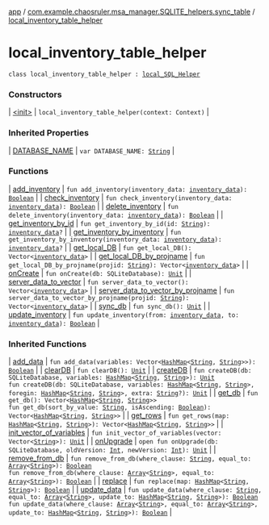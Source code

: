 [app](../../index.md) / [com.example.chaosruler.msa_manager.SQLITE_helpers.sync_table](../index.md) / [local_inventory_table_helper](.)

# local_inventory_table_helper

`class local_inventory_table_helper : `[`local_SQL_Helper`](../../com.example.chaosruler.msa_manager.abstraction_classes/local_-s-q-l_-helper/index.md)

### Constructors

| [&lt;init&gt;](-init-.md) | `local_inventory_table_helper(context: Context)` |

### Inherited Properties

| [DATABASE_NAME](../../com.example.chaosruler.msa_manager.abstraction_classes/local_-s-q-l_-helper/-d-a-t-a-b-a-s-e_-n-a-m-e.md) | `var DATABASE_NAME: `[`String`](https://kotlinlang.org/api/latest/jvm/stdlib/kotlin/-string/index.html) |

### Functions

| [add_inventory](add_inventory.md) | `fun add_inventory(inventory_data: `[`inventory_data`](../../com.example.chaosruler.msa_manager.object_types/inventory_data/index.md)`): `[`Boolean`](https://kotlinlang.org/api/latest/jvm/stdlib/kotlin/-boolean/index.html) |
| [check_inventory](check_inventory.md) | `fun check_inventory(inventory_data: `[`inventory_data`](../../com.example.chaosruler.msa_manager.object_types/inventory_data/index.md)`): `[`Boolean`](https://kotlinlang.org/api/latest/jvm/stdlib/kotlin/-boolean/index.html) |
| [delete_inventory](delete_inventory.md) | `fun delete_inventory(inventory_data: `[`inventory_data`](../../com.example.chaosruler.msa_manager.object_types/inventory_data/index.md)`): `[`Boolean`](https://kotlinlang.org/api/latest/jvm/stdlib/kotlin/-boolean/index.html) |
| [get_inventory_by_id](get_inventory_by_id.md) | `fun get_inventory_by_id(id: `[`String`](https://kotlinlang.org/api/latest/jvm/stdlib/kotlin/-string/index.html)`): `[`inventory_data`](../../com.example.chaosruler.msa_manager.object_types/inventory_data/index.md)`?` |
| [get_inventory_by_inventory](get_inventory_by_inventory.md) | `fun get_inventory_by_inventory(inventory_data: `[`inventory_data`](../../com.example.chaosruler.msa_manager.object_types/inventory_data/index.md)`): `[`inventory_data`](../../com.example.chaosruler.msa_manager.object_types/inventory_data/index.md)`?` |
| [get_local_DB](get_local_-d-b.md) | `fun get_local_DB(): Vector<`[`inventory_data`](../../com.example.chaosruler.msa_manager.object_types/inventory_data/index.md)`>` |
| [get_local_DB_by_projname](get_local_-d-b_by_projname.md) | `fun get_local_DB_by_projname(projid: `[`String`](https://kotlinlang.org/api/latest/jvm/stdlib/kotlin/-string/index.html)`): Vector<`[`inventory_data`](../../com.example.chaosruler.msa_manager.object_types/inventory_data/index.md)`>` |
| [onCreate](on-create.md) | `fun onCreate(db: SQLiteDatabase): `[`Unit`](https://kotlinlang.org/api/latest/jvm/stdlib/kotlin/-unit/index.html) |
| [server_data_to_vector](server_data_to_vector.md) | `fun server_data_to_vector(): Vector<`[`inventory_data`](../../com.example.chaosruler.msa_manager.object_types/inventory_data/index.md)`>` |
| [server_data_to_vector_by_projname](server_data_to_vector_by_projname.md) | `fun server_data_to_vector_by_projname(projid: `[`String`](https://kotlinlang.org/api/latest/jvm/stdlib/kotlin/-string/index.html)`): Vector<`[`inventory_data`](../../com.example.chaosruler.msa_manager.object_types/inventory_data/index.md)`>` |
| [sync_db](sync_db.md) | `fun sync_db(): `[`Unit`](https://kotlinlang.org/api/latest/jvm/stdlib/kotlin/-unit/index.html) |
| [update_inventory](update_inventory.md) | `fun update_inventory(from: `[`inventory_data`](../../com.example.chaosruler.msa_manager.object_types/inventory_data/index.md)`, to: `[`inventory_data`](../../com.example.chaosruler.msa_manager.object_types/inventory_data/index.md)`): `[`Boolean`](https://kotlinlang.org/api/latest/jvm/stdlib/kotlin/-boolean/index.html) |

### Inherited Functions

| [add_data](../../com.example.chaosruler.msa_manager.abstraction_classes/local_-s-q-l_-helper/add_data.md) | `fun add_data(variables: Vector<`[`HashMap`](https://kotlinlang.org/api/latest/jvm/stdlib/kotlin.collections/-hash-map/index.html)`<`[`String`](https://kotlinlang.org/api/latest/jvm/stdlib/kotlin/-string/index.html)`, `[`String`](https://kotlinlang.org/api/latest/jvm/stdlib/kotlin/-string/index.html)`>>): `[`Boolean`](https://kotlinlang.org/api/latest/jvm/stdlib/kotlin/-boolean/index.html) |
| [clearDB](../../com.example.chaosruler.msa_manager.abstraction_classes/local_-s-q-l_-helper/clear-d-b.md) | `fun clearDB(): `[`Unit`](https://kotlinlang.org/api/latest/jvm/stdlib/kotlin/-unit/index.html) |
| [createDB](../../com.example.chaosruler.msa_manager.abstraction_classes/local_-s-q-l_-helper/create-d-b.md) | `fun createDB(db: SQLiteDatabase, variables: `[`HashMap`](https://kotlinlang.org/api/latest/jvm/stdlib/kotlin.collections/-hash-map/index.html)`<`[`String`](https://kotlinlang.org/api/latest/jvm/stdlib/kotlin/-string/index.html)`, `[`String`](https://kotlinlang.org/api/latest/jvm/stdlib/kotlin/-string/index.html)`>): `[`Unit`](https://kotlinlang.org/api/latest/jvm/stdlib/kotlin/-unit/index.html)<br>`fun createDB(db: SQLiteDatabase, variables: `[`HashMap`](https://kotlinlang.org/api/latest/jvm/stdlib/kotlin.collections/-hash-map/index.html)`<`[`String`](https://kotlinlang.org/api/latest/jvm/stdlib/kotlin/-string/index.html)`, `[`String`](https://kotlinlang.org/api/latest/jvm/stdlib/kotlin/-string/index.html)`>, foregin: `[`HashMap`](https://kotlinlang.org/api/latest/jvm/stdlib/kotlin.collections/-hash-map/index.html)`<`[`String`](https://kotlinlang.org/api/latest/jvm/stdlib/kotlin/-string/index.html)`, `[`String`](https://kotlinlang.org/api/latest/jvm/stdlib/kotlin/-string/index.html)`>, extra: `[`String`](https://kotlinlang.org/api/latest/jvm/stdlib/kotlin/-string/index.html)`?): `[`Unit`](https://kotlinlang.org/api/latest/jvm/stdlib/kotlin/-unit/index.html) |
| [get_db](../../com.example.chaosruler.msa_manager.abstraction_classes/local_-s-q-l_-helper/get_db.md) | `fun get_db(): Vector<`[`HashMap`](https://kotlinlang.org/api/latest/jvm/stdlib/kotlin.collections/-hash-map/index.html)`<`[`String`](https://kotlinlang.org/api/latest/jvm/stdlib/kotlin/-string/index.html)`, `[`String`](https://kotlinlang.org/api/latest/jvm/stdlib/kotlin/-string/index.html)`>>`<br>`fun get_db(sort_by_value: `[`String`](https://kotlinlang.org/api/latest/jvm/stdlib/kotlin/-string/index.html)`, isAscending: `[`Boolean`](https://kotlinlang.org/api/latest/jvm/stdlib/kotlin/-boolean/index.html)`): Vector<`[`HashMap`](https://kotlinlang.org/api/latest/jvm/stdlib/kotlin.collections/-hash-map/index.html)`<`[`String`](https://kotlinlang.org/api/latest/jvm/stdlib/kotlin/-string/index.html)`, `[`String`](https://kotlinlang.org/api/latest/jvm/stdlib/kotlin/-string/index.html)`>>` |
| [get_rows](../../com.example.chaosruler.msa_manager.abstraction_classes/local_-s-q-l_-helper/get_rows.md) | `fun get_rows(map: `[`HashMap`](https://kotlinlang.org/api/latest/jvm/stdlib/kotlin.collections/-hash-map/index.html)`<`[`String`](https://kotlinlang.org/api/latest/jvm/stdlib/kotlin/-string/index.html)`, `[`String`](https://kotlinlang.org/api/latest/jvm/stdlib/kotlin/-string/index.html)`>): Vector<`[`HashMap`](https://kotlinlang.org/api/latest/jvm/stdlib/kotlin.collections/-hash-map/index.html)`<`[`String`](https://kotlinlang.org/api/latest/jvm/stdlib/kotlin/-string/index.html)`, `[`String`](https://kotlinlang.org/api/latest/jvm/stdlib/kotlin/-string/index.html)`>>` |
| [init_vector_of_variables](../../com.example.chaosruler.msa_manager.abstraction_classes/local_-s-q-l_-helper/init_vector_of_variables.md) | `fun init_vector_of_variables(vector: Vector<`[`String`](https://kotlinlang.org/api/latest/jvm/stdlib/kotlin/-string/index.html)`>): `[`Unit`](https://kotlinlang.org/api/latest/jvm/stdlib/kotlin/-unit/index.html) |
| [onUpgrade](../../com.example.chaosruler.msa_manager.abstraction_classes/local_-s-q-l_-helper/on-upgrade.md) | `open fun onUpgrade(db: SQLiteDatabase, oldVersion: `[`Int`](https://kotlinlang.org/api/latest/jvm/stdlib/kotlin/-int/index.html)`, newVersion: `[`Int`](https://kotlinlang.org/api/latest/jvm/stdlib/kotlin/-int/index.html)`): `[`Unit`](https://kotlinlang.org/api/latest/jvm/stdlib/kotlin/-unit/index.html) |
| [remove_from_db](../../com.example.chaosruler.msa_manager.abstraction_classes/local_-s-q-l_-helper/remove_from_db.md) | `fun remove_from_db(where_clause: `[`String`](https://kotlinlang.org/api/latest/jvm/stdlib/kotlin/-string/index.html)`, equal_to: `[`Array`](https://kotlinlang.org/api/latest/jvm/stdlib/kotlin/-array/index.html)`<`[`String`](https://kotlinlang.org/api/latest/jvm/stdlib/kotlin/-string/index.html)`>): `[`Boolean`](https://kotlinlang.org/api/latest/jvm/stdlib/kotlin/-boolean/index.html)<br>`fun remove_from_db(where_clause: `[`Array`](https://kotlinlang.org/api/latest/jvm/stdlib/kotlin/-array/index.html)`<`[`String`](https://kotlinlang.org/api/latest/jvm/stdlib/kotlin/-string/index.html)`>, equal_to: `[`Array`](https://kotlinlang.org/api/latest/jvm/stdlib/kotlin/-array/index.html)`<`[`String`](https://kotlinlang.org/api/latest/jvm/stdlib/kotlin/-string/index.html)`>): `[`Boolean`](https://kotlinlang.org/api/latest/jvm/stdlib/kotlin/-boolean/index.html) |
| [replace](../../com.example.chaosruler.msa_manager.abstraction_classes/local_-s-q-l_-helper/replace.md) | `fun replace(map: `[`HashMap`](https://kotlinlang.org/api/latest/jvm/stdlib/kotlin.collections/-hash-map/index.html)`<`[`String`](https://kotlinlang.org/api/latest/jvm/stdlib/kotlin/-string/index.html)`, `[`String`](https://kotlinlang.org/api/latest/jvm/stdlib/kotlin/-string/index.html)`>): `[`Boolean`](https://kotlinlang.org/api/latest/jvm/stdlib/kotlin/-boolean/index.html) |
| [update_data](../../com.example.chaosruler.msa_manager.abstraction_classes/local_-s-q-l_-helper/update_data.md) | `fun update_data(where_clause: `[`String`](https://kotlinlang.org/api/latest/jvm/stdlib/kotlin/-string/index.html)`, equal_to: `[`Array`](https://kotlinlang.org/api/latest/jvm/stdlib/kotlin/-array/index.html)`<`[`String`](https://kotlinlang.org/api/latest/jvm/stdlib/kotlin/-string/index.html)`>, update_to: `[`HashMap`](https://kotlinlang.org/api/latest/jvm/stdlib/kotlin.collections/-hash-map/index.html)`<`[`String`](https://kotlinlang.org/api/latest/jvm/stdlib/kotlin/-string/index.html)`, `[`String`](https://kotlinlang.org/api/latest/jvm/stdlib/kotlin/-string/index.html)`>): `[`Boolean`](https://kotlinlang.org/api/latest/jvm/stdlib/kotlin/-boolean/index.html)<br>`fun update_data(where_clause: `[`Array`](https://kotlinlang.org/api/latest/jvm/stdlib/kotlin/-array/index.html)`<`[`String`](https://kotlinlang.org/api/latest/jvm/stdlib/kotlin/-string/index.html)`>, equal_to: `[`Array`](https://kotlinlang.org/api/latest/jvm/stdlib/kotlin/-array/index.html)`<`[`String`](https://kotlinlang.org/api/latest/jvm/stdlib/kotlin/-string/index.html)`>, update_to: `[`HashMap`](https://kotlinlang.org/api/latest/jvm/stdlib/kotlin.collections/-hash-map/index.html)`<`[`String`](https://kotlinlang.org/api/latest/jvm/stdlib/kotlin/-string/index.html)`, `[`String`](https://kotlinlang.org/api/latest/jvm/stdlib/kotlin/-string/index.html)`>): `[`Boolean`](https://kotlinlang.org/api/latest/jvm/stdlib/kotlin/-boolean/index.html) |

